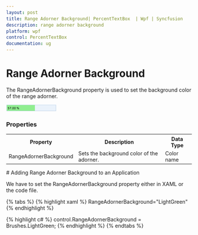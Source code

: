 ```yaml
---
layout: post
title: Range Adorner Background| PercentTextBox  | Wpf | Syncfusion
description: range adorner background
platform: wpf
control: PercentTextBox 
documentation: ug
---
```


# Range Adorner Background

The RangeAdornerBackground property is used to set the background color of the range adorner. 

![](Range-Adorner-Background_images/Range-Adorner-Background_img1.png)


### Properties



<table>
<tr>
<th>
Property</th><th>
Description</th><th>
Data Type</th></tr>
<tr>
<td>
RangeAdornerBackground</td><td>
Sets the background color of the adorner.</td><td>
Color name</td></tr>
</table>
# Adding Range Adorner Background to an Application 

We have to set the RangeAdornerBackground property either in XAML or the code file.

{% tabs %}
{% highlight xaml %} 
RangeAdornerBackground="LightGreen"
{% endhighlight %}

{% highlight c# %}
control.RangeAdornerBackground = Brushes.LightGreen;
{% endhighlight %}
{% endtabs %}


